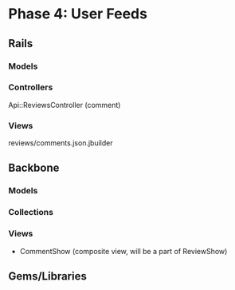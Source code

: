 # Phase 4: User Feeds

## Rails
### Models

### Controllers
Api::ReviewsController (comment)

### Views
reviews/comments.json.jbuilder

## Backbone
### Models

### Collections

### Views
* CommentShow (composite view, will be a part of ReviewShow)

## Gems/Libraries
